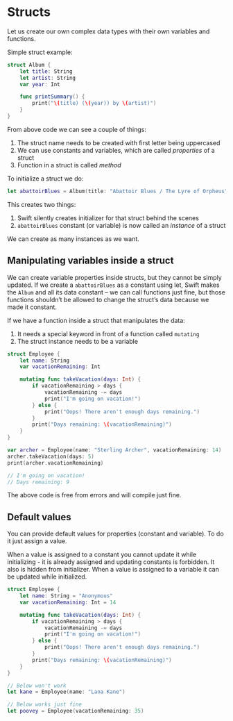 # Structs

Let us create our own complex data types with their own variables and functions.

Simple struct example:

```swift
struct Album {
    let title: String
    let artist: String
    var year: Int

    func printSummary() {
        print("\(title) (\(year)) by \(artist)")
    }
}
```

From above code we can see a couple of things:

1. The struct name needs to be created with first letter being uppercased
2. We can use constants and variables, which are called _properties_ of a struct
3. Function in a struct is called _method_

To initialize a struct we do:

```swift
let abattoirBlues = Album(title: "Abattoir Blues / The Lyre of Orpheus", artist: "Nick Cave & The Bad Seeds", year: 2004)
```

This creates two things:

1. Swift silently creates initializer for that struct behind the scenes
2. `abattoirBlues` constant (or variable) is now called an _instance_ of a struct

We can create as many instances as we want.

## Manipulating variables inside a struct

We can create variable properties inside structs, but they cannot be simply updated. If we create a `abattoirBlues` as a constant using let, Swift makes the `Album` and all its data constant – we can call functions just fine, but those functions shouldn’t be allowed to change the struct’s data because we made it constant.

If we have a function inside a struct that manipulates the data:

1. It needs a special keyword in front of a function called `mutating`
2. The struct instance needs to be a variable

```swift
struct Employee {
    let name: String
    var vacationRemaining: Int

    mutating func takeVacation(days: Int) {
        if vacationRemaining > days {
            vacationRemaining -= days
            print("I'm going on vacation!")
        } else {
            print("Oops! There aren't enough days remaining.")
        }
        print("Days remaining: \(vacationRemaining)")
    }
}

var archer = Employee(name: "Sterling Archer", vacationRemaining: 14)
archer.takeVacation(days: 5)
print(archer.vacationRemaining)

// I'm going on vacation!
// Days remaining: 9
```

The above code is free from errors and will compile just fine.

## Default values

You can provide default values for properties (constant and variable). To do it just assign a value.

When a value is assigned to a constant you cannot update it while initializing - it is already assigned and updating constants is forbidden. It also is hidden from initializer.
When a value is assigned to a variable it can be updated while initialized.

```swift
struct Employee {
    let name: String = "Anonymous"
    var vacationRemaining: Int = 14

    mutating func takeVacation(days: Int) {
        if vacationRemaining > days {
            vacationRemaining -= days
            print("I'm going on vacation!")
        } else {
            print("Oops! There aren't enough days remaining.")
        }
        print("Days remaining: \(vacationRemaining)")
    }
}

// Below won't work
let kane = Employee(name: "Lana Kane")

// Below works just fine
let poovey = Employee(vacationRemaining: 35)
```
